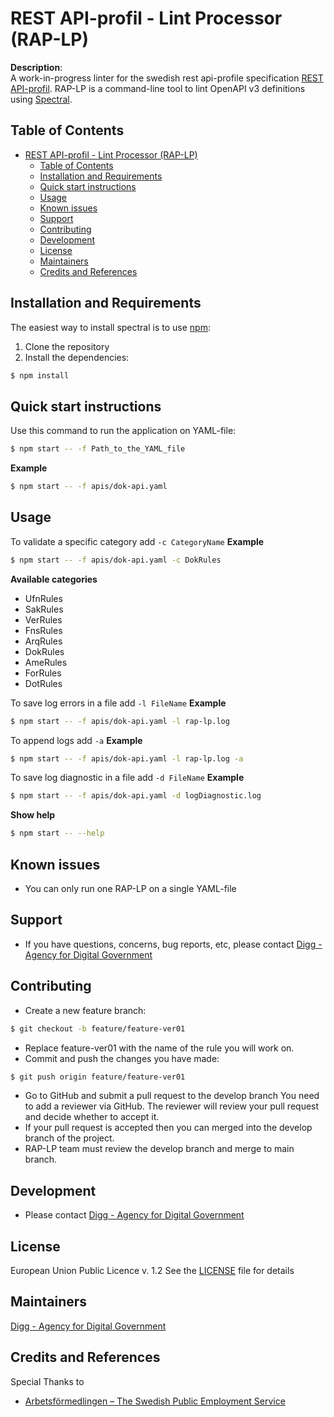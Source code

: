 <!--
SPDX-FileCopyrightText: 2023 Digg - Agency for Digital Government

SPDX-License-Identifier: CC0-1.0
-->

# REST API-profil - Lint Processor (RAP-LP)

**Description**:  
A work-in-progress linter for the swedish rest api-profile specification [REST API-profil](https://dev.dataportal.se/rest-api-profil).
RAP-LP is a command-line tool to lint OpenAPI v3 definitions using [Spectral](https://github.com/stoplightio/spectral).


## Table of Contents

- [REST API-profil - Lint Processor (RAP-LP)](#rest-api-profil---lint-processor-rap-lp)
  - [Table of Contents](#table-of-contents)
  - [Installation and Requirements](#installation-and-requirements)
  - [Quick start instructions](#quick-start-instructions)
  - [Usage](#usage)
  - [Known issues](#known-issues)
  - [Support](#support)
  - [Contributing](#contributing)
  - [Development](#development)
  - [License](#license)
  - [Maintainers](#maintainers)
  - [Credits and References](#credits-and-references)


## Installation and Requirements
The easiest way to install spectral is to use [npm](https://www.npmjs.com/):
1. Clone the repository
2. Install the dependencies: 
```bash
$ npm install
```


## Quick start instructions
Use this command to run the application on YAML-file: 
```bash
$ npm start -- -f Path_to_the_YAML_file
```
**Example** 
```bash
$ npm start -- -f apis/dok-api.yaml
```

## Usage
To validate a specific category add `-c CategoryName`
**Example**
```bash
$ npm start -- -f apis/dok-api.yaml -c DokRules
```
   **Available categories**
  * UfnRules
  * SakRules
  * VerRules
  * FnsRules
  * ArqRules
  * DokRules
  * AmeRules
  * ForRules
  * DotRules
  
To save log errors in a file add `-l FileName`
**Example**
```bash
$ npm start -- -f apis/dok-api.yaml -l rap-lp.log
```

To append logs add `-a`
**Example**
```bash
$ npm start -- -f apis/dok-api.yaml -l rap-lp.log -a
```

To save log diagnostic in a file add `-d FileName`
**Example**
```bash
$ npm start -- -f apis/dok-api.yaml -d logDiagnostic.log
```

**Show help**
```bash
$ npm start -- --help
```

## Known issues
* You can only run one RAP-LP on a single YAML-file

## Support
* If you have questions, concerns, bug reports, etc, please contact [Digg - Agency for Digital Government](https://www.digg.se/)

## Contributing
* Create a new feature branch: 
```bash
$ git checkout -b feature/feature-ver01
``` 
* Replace feature-ver01 with the name of the rule you will work on.
* Commit and push the changes you have made: 
```bash
$ git push origin feature/feature-ver01
```
* Go to GitHub and submit a pull request to the develop branch
You need to add a reviewer via GitHub. 
The reviewer will review your pull request and decide whether to accept it.
* If your pull request is accepted then you can merged into the develop branch of the project.
* RAP-LP team must review the develop branch and merge to main branch.

## Development
* Please contact [Digg - Agency for Digital Government](https://www.digg.se/)


## License
European Union Public Licence v. 1.2
See the [LICENSE]([LICENSE](https://github.com/diggsweden/rest-api-profil-lint-processor/blob/main/LICENSE)) file for details

## Maintainers
[Digg - Agency for Digital Government](https://github.com/diggsweden)

## Credits and References
Special Thanks to
* [Arbetsförmedlingen – The Swedish Public Employment Service](https://arbetsformedlingen.se/)
